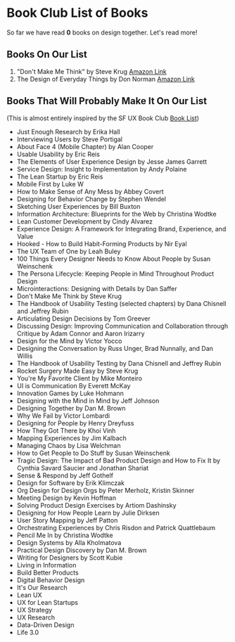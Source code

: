 # Book Club List of Books

So far we have read **0** books on design together. Let's read more!

## Books On Our List

1. "Don't Make Me Think" by Steve Krug [Amazon Link](https://www.amazon.com/Dont-Make-Think-Revisited-Usability-dp-0321965515/dp/0321965515/)
1. The Design of Everyday Things by Don Norman [Amazon Link](https://www.amazon.com/Design-Everyday-Things-Revised-Expanded-ebook/dp/B00E257T6C/)

## Books That Will Probably Make It On Our List

(This is almost entirely inspired by the SF UX Book Club [Book List](https://www.meetup.com/SF-UX-Book-Club/pages/20922829/List_of_Books_Read_by_the_Group/))

- Just Enough Research by Erika Hall
- Interviewing Users by Steve Portigal
- About Face 4 (Mobile Chapter) by Alan Cooper
- Usable Usability by Eric Reis
- The Elements of User Experience Design by Jesse James Garrett
- Service Design: Insight to Implementation by Andy Polaine
- The Lean Startup by Eric Reis
- Mobile First by Luke W
- How to Make Sense of Any Mess by Abbey Covert
- Designing for Behavior Change by Stephen Wendel
- Sketching User Experiences by Bill Buxton
- Information Architecture: Blueprints for the Web by Christina Wodtke
- Lean Customer Development by Cindy Alvarez
- Experience Design: A Framework for Integrating Brand, Experience, and Value
- Hooked - How to Build Habit-Forming Products by Nir Eyal
- The UX Team of One by Leah Buley
- 100 Things Every Designer Needs to Know About People by Susan Weinschenk
- The Persona Lifecycle: Keeping People in Mind Throughout Product Design
- Microinteractions: Designing with Details by Dan Saffer
- Don't Make Me Think by Steve Krug
- The Handbook of Usability Testing (selected chapters) by Dana Chisnell and Jeffrey Rubin
- Articulating Design Decisions by Tom Greever
- Discussing Design: Improving Communication and Collaboration through Critique by Adam Connor and Aaron Irizarry
- Design for the Mind by Victor Yocco
- Designing the Conversation by Russ Unger, Brad Nunnally, and Dan Willis
- The Handbook of Usability Testing by Dana Chisnell and Jeffrey Rubin
- Rocket Surgery Made Easy by Steve Krug
- You're My Favorite Client by Mike Monteiro
- UI is Communication By Everett McKay
- Innovation Games by Luke Hohmann
- Designing with the Mind in Mind by Jeff Johnson
- Designing Together by Dan M. Brown
- Why We Fail by Victor Lombardi
- Designing for People by Henry Dreyfuss
- How They Got There by Khoi Vinh
- Mapping Experiences by Jim Kalbach
- Managing Chaos by Lisa Welchman
- How to Get People to Do Stuff by Susan Weinschenk
- Tragic Design: The Impact of Bad Product Design and How to Fix It by Cynthia Savard Saucier and Jonathan Shariat
- Sense & Respond by Jeff Gothelf
- Design for Software by Erik Klimczak
- Org Design for Design Orgs by Peter Merholz, Kristin Skinner
- Meeting Design by Kevin Hoffman
- Solving Product Design Exercises by Artiom Dashinsky
- Designing for How People Learn by Julie Dirksen
- User Story Mapping by Jeff Patton
- Orchestrating Experiences by Chris Risdon and Patrick Quattlebaum
- Pencil Me In by Christina Wodtke
- Design Systems by Alla Kholmatova
- Practical Design Discovery by Dan M. Brown
- Writing for Designers by Scott Kubie
- Living in Information
- Build Better Products
- Digital Behavior Design
- It's Our Research
- Lean UX
- UX for Lean Startups
- UX Strategy
- UX Research
- Data-Driven Design
- Life 3.0
